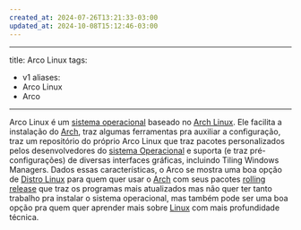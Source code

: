 ```yaml
---
created_at: 2024-07-26T13:21:33-03:00
updated_at: 2024-10-08T15:12:46-03:00
---
```

---
title: Arco Linux
tags:
  - v1
aliases:
  - Arco Linux
  - Arco
----

Arco Linux é um [sistema operacional](Sistema_Operacional.md) baseado no [Arch Linux](Arch_Linux.md). Ele facilita a instalação do [Arch](Arch_Linux.md), traz algumas ferramentas pra auxiliar a configuração, traz um repositório do próprio Arco Linux que traz pacotes personalizados pelos desenvolvedores do [sistema Operacional](Sistema_Operacional.md) e suporta (e traz pré-configurações) de diversas interfaces gráficas, incluindo Tiling Windows Managers. Dados essas características, o Arco se mostra uma boa opção de [Distro Linux](../../06/30/Distro_Linux.md) para quem quer usar o [Arch](Arch_Linux.md) com seus pacotes [rolling release](../../../../atomos/2024/07/07/Rolling_Release.md) que traz os programas mais atualizados mas não quer ter tanto trabalho pra instalar o sistema operacional, mas também pode ser uma boa opção pra quem quer aprender mais sobre [Linux](../08/Linux.md) com mais profundidade técnica.